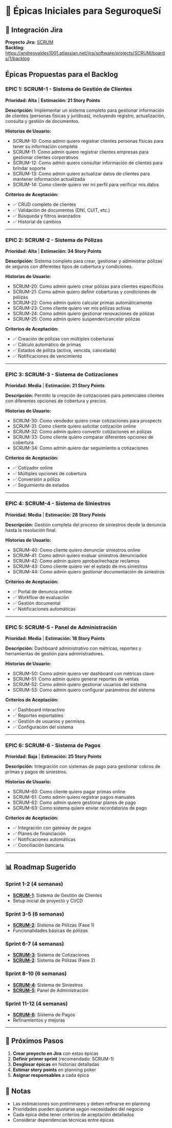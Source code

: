 # 🎯 Épicas Iniciales para SeguroqueSí

## 🔗 Integración Jira
**Proyecto Jira:** [SCRUM](https://andresvaldes1001.atlassian.net/jira/software/projects/SCRUM/boards/1/backlog)  
**Backlog:** https://andresvaldes1001.atlassian.net/jira/software/projects/SCRUM/boards/1/backlog

## Épicas Propuestas para el Backlog

### EPIC 1: SCRUM-1 - Sistema de Gestión de Clientes
**Prioridad: Alta** | **Estimación: 21 Story Points**

**Descripción:**
Implementar un sistema completo para gestionar información de clientes (personas físicas y jurídicas), incluyendo registro, actualización, consulta y gestión de documentos.

**Historias de Usuario:**
- SCRUM-10: Como admin quiero registrar clientes personas físicas para tener su información completa
- SCRUM-11: Como admin quiero registrar clientes empresas para gestionar clientes corporativos
- SCRUM-12: Como admin quiero consultar información de clientes para brindar soporte
- SCRUM-13: Como admin quiero actualizar datos de clientes para mantener información actualizada
- SCRUM-14: Como cliente quiero ver mi perfil para verificar mis datos

**Criterios de Aceptación:**
- ✅ CRUD completo de clientes
- ✅ Validación de documentos (DNI, CUIT, etc.)
- ✅ Búsqueda y filtros avanzados
- ✅ Historial de cambios

---

### EPIC 2: SCRUM-2 - Sistema de Pólizas
**Prioridad: Alta** | **Estimación: 34 Story Points**

**Descripción:**
Sistema completo para crear, gestionar y administrar pólizas de seguros con diferentes tipos de cobertura y condiciones.

**Historias de Usuario:**
- SCRUM-20: Como admin quiero crear pólizas para clientes específicos
- SCRUM-21: Como admin quiero definir coberturas y condiciones de pólizas
- SCRUM-22: Como admin quiero calcular primas automáticamente
- SCRUM-23: Como cliente quiero ver mis pólizas activas
- SCRUM-24: Como admin quiero gestionar renovaciones de pólizas
- SCRUM-25: Como admin quiero suspender/cancelar pólizas

**Criterios de Aceptación:**
- ✅ Creación de pólizas con múltiples coberturas
- ✅ Cálculo automático de primas
- ✅ Estados de póliza (activa, vencida, cancelada)
- ✅ Notificaciones de vencimiento

---

### EPIC 3: SCRUM-3 - Sistema de Cotizaciones
**Prioridad: Media** | **Estimación: 21 Story Points**

**Descripción:**
Permitir la creación de cotizaciones para potenciales clientes con diferentes opciones de cobertura y precios.

**Historias de Usuario:**
- SCRUM-30: Como vendedor quiero crear cotizaciones para prospects
- SCRUM-31: Como cliente quiero solicitar cotización online
- SCRUM-32: Como admin quiero convertir cotizaciones en pólizas
- SCRUM-33: Como cliente quiero comparar diferentes opciones de cobertura
- SCRUM-34: Como admin quiero dar seguimiento a cotizaciones

**Criterios de Aceptación:**
- ✅ Cotizador online
- ✅ Múltiples opciones de cobertura
- ✅ Conversión a póliza
- ✅ Seguimiento de estados

---

### EPIC 4: SCRUM-4 - Sistema de Siniestros
**Prioridad: Media** | **Estimación: 28 Story Points**

**Descripción:**
Gestión completa del proceso de siniestros desde la denuncia hasta la resolución final.

**Historias de Usuario:**
- SCRUM-40: Como cliente quiero denunciar siniestros online
- SCRUM-41: Como admin quiero evaluar siniestros denunciados
- SCRUM-42: Como admin quiero aprobar/rechazar reclamos
- SCRUM-43: Como cliente quiero ver el estado de mis siniestros
- SCRUM-44: Como admin quiero gestionar documentación de siniestros

**Criterios de Aceptación:**
- ✅ Portal de denuncia online
- ✅ Workflow de evaluación
- ✅ Gestión documental
- ✅ Notificaciones automáticas

---

### EPIC 5: SCRUM-5 - Panel de Administración
**Prioridad: Media** | **Estimación: 18 Story Points**

**Descripción:**
Dashboard administrativo con métricas, reportes y herramientas de gestión para administradores.

**Historias de Usuario:**
- SCRUM-50: Como admin quiero ver dashboard con métricas clave
- SCRUM-51: Como admin quiero generar reportes de ventas
- SCRUM-52: Como admin quiero gestionar usuarios del sistema
- SCRUM-53: Como admin quiero configurar parámetros del sistema

**Criterios de Aceptación:**
- ✅ Dashboard interactivo
- ✅ Reportes exportables
- ✅ Gestión de usuarios y permisos
- ✅ Configuración del sistema

---

### EPIC 6: SCRUM-6 - Sistema de Pagos
**Prioridad: Baja** | **Estimación: 25 Story Points**

**Descripción:**
Integración con sistemas de pago para gestionar cobros de primas y pagos de siniestros.

**Historias de Usuario:**
- SCRUM-60: Como cliente quiero pagar primas online
- SCRUM-61: Como admin quiero registrar pagos manuales
- SCRUM-62: Como admin quiero gestionar planes de pago
- SCRUM-63: Como sistema quiero enviar recordatorios de pago

**Criterios de Aceptación:**
- ✅ Integración con gateway de pagos
- ✅ Planes de financiación
- ✅ Notificaciones automáticas
- ✅ Conciliación bancaria

---

## 📊 Roadmap Sugerido

### Sprint 1-2 (4 semanas)
- **[SCRUM-1](https://andresvaldes1001.atlassian.net/browse/SCRUM-1)**: Sistema de Gestión de Clientes
- Setup inicial de proyecto y CI/CD

### Sprint 3-5 (6 semanas)
- **[SCRUM-2](https://andresvaldes1001.atlassian.net/browse/SCRUM-2)**: Sistema de Pólizas (Fase 1)
- Funcionalidades básicas de pólizas

### Sprint 6-7 (4 semanas)
- **[SCRUM-3](https://andresvaldes1001.atlassian.net/browse/SCRUM-3)**: Sistema de Cotizaciones
- **[SCRUM-2](https://andresvaldes1001.atlassian.net/browse/SCRUM-2)**: Sistema de Pólizas (Fase 2)

### Sprint 8-10 (6 semanas)
- **[SCRUM-4](https://andresvaldes1001.atlassian.net/browse/SCRUM-4)**: Sistema de Siniestros
- **[SCRUM-5](https://andresvaldes1001.atlassian.net/browse/SCRUM-5)**: Panel de Administración

### Sprint 11-12 (4 semanas)
- **[SCRUM-6](https://andresvaldes1001.atlassian.net/browse/SCRUM-6)**: Sistema de Pagos
- Refinamientos y mejoras

---

## 🔄 Próximos Pasos

1. **Crear proyecto en Jira** con estas épicas
2. **Definir primer sprint** (recomendado: SCRUM-1)
3. **Desglosar épicas** en historias detalladas
4. **Estimar story points** en planning poker
5. **Asignar responsables** a cada épica

## 📝 Notas

- Las estimaciones son preliminares y deben refinarse en planning
- Prioridades pueden ajustarse según necesidades del negocio
- Cada épica debe tener criterios de aceptación detallados
- Considerar dependencias técnicas entre épicas
